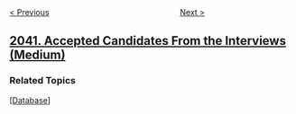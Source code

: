 <!--|This file generated by command(leetcode description); DO NOT EDIT.    |-->
<!--+----------------------------------------------------------------------+-->
<!--|@author    awesee <openset.wang@gmail.com>                           |-->
<!--|@link      https://github.com/awesee                                 |-->
<!--|@home      https://github.com/awesee/leetcode                        |-->
<!--+----------------------------------------------------------------------+-->

[< Previous](../kth-smallest-product-of-two-sorted-arrays "Kth Smallest Product of Two Sorted Arrays")
　　　　　　　　　　　　　　　　
[Next >](../check-if-numbers-are-ascending-in-a-sentence "Check if Numbers Are Ascending in a Sentence")

## [2041. Accepted Candidates From the Interviews (Medium)](https://leetcode.com/problems/accepted-candidates-from-the-interviews "面试中被录取的候选人")



### Related Topics
  [[Database](../../tag/database/README.md)]
